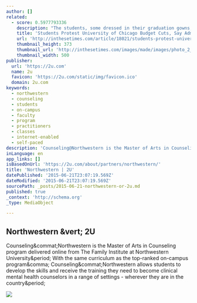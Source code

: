 ```yaml
---
author: []
related:
  - score: 0.5977793336
    description: "The students, some dressed in their graduation gowns, say their school's austerity measures are part of a broader pattern of corporatization in higher education. The university's drive to build its prestige is coming on the backs of the most vulnerable members of the community. \"UChicago says they're broke, we know that's a goddamn joke!\""
    title: 'Students Protest University of Chicago Budget Cuts, Say Admin Is "Acting Like a Corporation"'
    url: 'http://inthesetimes.com/article/18021/students-protest-university-of-chicago-budget-cuts-say-admin-is-acting-like'
    thumbnail_height: 373
    thumbnail_url: 'http://inthesetimes.com/images/made/images/photo_2_(1)_500_373_s.jpg'
    thumbnail_width: 500
publisher:
  url: 'https://2u.com'
  name: 2u
  favicon: 'https://2u.com/static/img/favicon.ico'
  domain: 2u.com
keywords:
  - northwestern
  - counseling
  - students
  - on-campus
  - faculty
  - program
  - practitioners
  - classes
  - internet-enabled
  - self-paced
description: 'Counseling@Northwestern is the Master of Arts in Counseling program delivered online from The Family Institute at Northwestern University. With the same curriculum as the top-ranked on-campus program, Counseling@Northwestern allows students to develop the skills and receive the training they need to become clinical mental health counselors in a range of settings - wherever they are in the country.'
inLanguage: en
app_links: []
isBasedOnUrl: 'https://2u.com/about/partners/northwestern/'
title: 'Northwestern | 2U'
datePublished: '2015-06-21T23:07:19.569Z'
dateModified: '2015-06-21T23:07:19.569Z'
sourcePath: _posts/2015-06-21-northwestern-or-2u.md
published: true
_context: 'http://schema.org'
_type: MediaObject

---
```

<article style=""><h1>Northwestern &amp;vert; 2U</h1><p>Counseling&amp;commat;Northwestern is the Master of Arts in Counseling program delivered online from The Family Institute at Northwestern University&amp;period; With the same curriculum as the top-ranked on-campus program&amp;comma; Counseling&amp;commat;Northwestern allows students to develop the skills and receive the training they need to become clinical mental health counselors in a range of settings - wherever they are in the country&amp;period;</p><img src="http://cdn-2.2u.com/cdn/mktg/f285c671221c465a9a43c25ba81e09de/NU_Logo_purpleRGB-420x191.png" /></article>